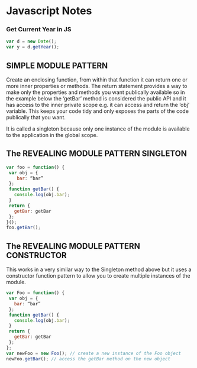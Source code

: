  # Javascript Notes
 
 ### Get Current Year in JS
 ```javascript
 var d = new Date();
 var y = d.getYear();
 ```
 
 ## SIMPLE MODULE PATTERN
 Create an enclosing function, from within that function it can return one or more inner properties or methods. The return statement provides a way to make only the properties and methods you want publically available so in the example below the ‘getBar’ method is considered the public API and it has access to the inner private scope e.g. it can access and return the ‘obj’ variable. This keeps your code tidy and only exposes the parts of the code publically that you want.

It is called a singleton because only one instance of the module is available to the application in the global scope.


  ## The REVEALING MODULE PATTERN SINGLETON
 ```javascript
var foo = function() {
  var obj = {
     bar: “bar”
  };
  function getBar() {
    console.log(obj.bar);
  }
  return {
    getBar: getBar
  };
}();
foo.getBar();
```

 ## The REVEALING MODULE PATTERN CONSTRUCTOR
 
 This works in a very similar way to the Singleton method above but it uses a constructor function pattern to allow you to create multiple instances of the module.
 
 ```javascript
 var Foo = function() {
  var obj = {
    bar: “bar”
  };
  function getBar() {
    console.log(obj.bar);
  }
  return {
    getBar: getBar
  };
};
var newFoo = new Foo(); // create a new instance of the Foo object
newFoo.getBar(); // access the getBar method on the new object
```